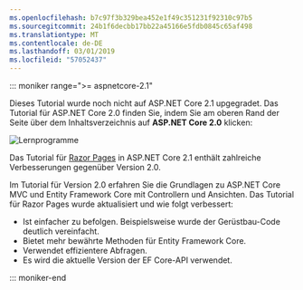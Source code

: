```yaml
---
ms.openlocfilehash: b7c97f3b329bea452e1f49c351231f92310c97b5
ms.sourcegitcommit: 24b1f6decbb17bb22a45166e5fdb0845c65af498
ms.translationtype: MT
ms.contentlocale: de-DE
ms.lasthandoff: 03/01/2019
ms.locfileid: "57052437"
---
```

::: moniker range=">= aspnetcore-2.1"

Dieses Tutorial wurde noch nicht auf ASP.NET Core 2.1 upgegradet. Das Tutorial für ASP.NET Core 2.0 finden Sie, indem Sie am oberen Rand der Seite über dem Inhaltsverzeichnis auf **ASP.NET Core 2.0** klicken:

![Lernprogramme ](~//data/ef-rp/read-related-data/_static/2.1.png)

Das Tutorial für [Razor Pages](xref:data/ef-rp/intro) in ASP.NET Core 2.1 enthält zahlreiche Verbesserungen gegenüber Version 2.0.

Im Tutorial für Version 2.0 erfahren Sie die Grundlagen zu ASP.NET Core MVC und Entity Framework Core mit Controllern und Ansichten. Das Tutorial für Razor Pages wurde aktualisiert und wie folgt verbessert:

* Ist einfacher zu befolgen. Beispielsweise wurde der Gerüstbau-Code deutlich vereinfacht.
* Bietet mehr bewährte Methoden für Entity Framework Core.
* Verwendet effizientere Abfragen.
* Es wird die aktuelle Version der EF Core-API verwendet.

::: moniker-end
